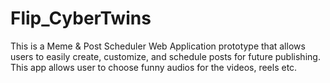 # Flip_CyberTwins
This is a Meme &amp; Post Scheduler Web Application prototype that allows users to easily create, customize, and schedule posts for future publishing. This app allows user to choose funny audios for the videos, reels etc.
